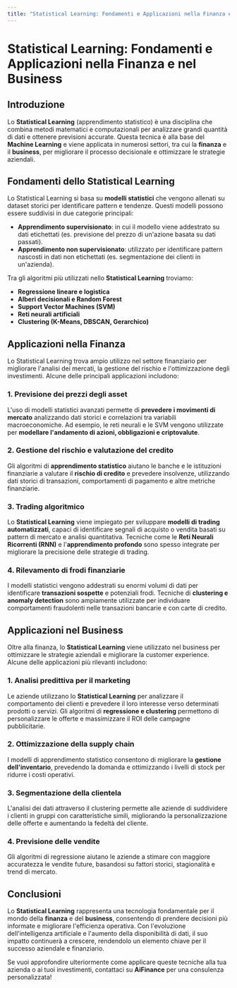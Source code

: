 ```yaml
---
title: "Statistical Learning: Fondamenti e Applicazioni nella Finanza e nel Business"
---
```


# Statistical Learning: Fondamenti e Applicazioni nella Finanza e nel Business

## Introduzione
Lo **Statistical Learning** (apprendimento statistico) è una disciplina che combina metodi matematici e computazionali per analizzare grandi quantità di dati e ottenere previsioni accurate. Questa tecnica è alla base del **Machine Learning** e viene applicata in numerosi settori, tra cui la **finanza** e il **business**, per migliorare il processo decisionale e ottimizzare le strategie aziendali.

## Fondamenti dello Statistical Learning
Lo Statistical Learning si basa su **modelli statistici** che vengono allenati su dataset storici per identificare pattern e tendenze. Questi modelli possono essere suddivisi in due categorie principali:

- **Apprendimento supervisionato**: in cui il modello viene addestrato su dati etichettati (es. previsione del prezzo di un'azione basata su dati passati).
- **Apprendimento non supervisionato**: utilizzato per identificare pattern nascosti in dati non etichettati (es. segmentazione dei clienti in un'azienda).

Tra gli algoritmi più utilizzati nello **Statistical Learning** troviamo:
- **Regressione lineare e logistica**
- **Alberi decisionali e Random Forest**
- **Support Vector Machines (SVM)**
- **Reti neurali artificiali**
- **Clustering (K-Means, DBSCAN, Gerarchico)**

## Applicazioni nella Finanza
Lo Statistical Learning trova ampio utilizzo nel settore finanziario per migliorare l'analisi dei mercati, la gestione del rischio e l'ottimizzazione degli investimenti. Alcune delle principali applicazioni includono:

### 1. **Previsione dei prezzi degli asset**
L'uso di modelli statistici avanzati permette di **prevedere i movimenti di mercato** analizzando dati storici e correlazioni tra variabili macroeconomiche. Ad esempio, le reti neurali e le SVM vengono utilizzate per **modellare l'andamento di azioni, obbligazioni e criptovalute**.

### 2. **Gestione del rischio e valutazione del credito**
Gli algoritmi di **apprendimento statistico** aiutano le banche e le istituzioni finanziarie a valutare il **rischio di credito** e prevedere insolvenze, utilizzando dati storici di transazioni, comportamenti di pagamento e altre metriche finanziarie.

### 3. **Trading algoritmico**
Lo **Statistical Learning** viene impiegato per sviluppare **modelli di trading automatizzati**, capaci di identificare segnali di acquisto o vendita basati su pattern di mercato e analisi quantitativa. Tecniche come le **Reti Neurali Ricorrenti (RNN)** e l'**apprendimento profondo** sono spesso integrate per migliorare la precisione delle strategie di trading.

### 4. **Rilevamento di frodi finanziarie**
I modelli statistici vengono addestrati su enormi volumi di dati per identificare **transazioni sospette** e potenziali frodi. Tecniche di **clustering e anomaly detection** sono ampiamente utilizzate per individuare comportamenti fraudolenti nelle transazioni bancarie e con carte di credito.

## Applicazioni nel Business
Oltre alla finanza, lo **Statistical Learning** viene utilizzato nel business per ottimizzare le strategie aziendali e migliorare la customer experience. Alcune delle applicazioni più rilevanti includono:

### 1. **Analisi predittiva per il marketing**
Le aziende utilizzano lo **Statistical Learning** per analizzare il comportamento dei clienti e prevedere il loro interesse verso determinati prodotti o servizi. Gli algoritmi di **regressione e clustering** permettono di personalizzare le offerte e massimizzare il ROI delle campagne pubblicitarie.

### 2. **Ottimizzazione della supply chain**
I modelli di apprendimento statistico consentono di migliorare la **gestione dell'inventario**, prevedendo la domanda e ottimizzando i livelli di stock per ridurre i costi operativi.

### 3. **Segmentazione della clientela**
L'analisi dei dati attraverso il clustering permette alle aziende di suddividere i clienti in gruppi con caratteristiche simili, migliorando la personalizzazione delle offerte e aumentando la fedeltà del cliente.

### 4. **Previsione delle vendite**
Gli algoritmi di regressione aiutano le aziende a stimare con maggiore accuratezza le vendite future, basandosi su fattori storici, stagionalità e trend di mercato.

## Conclusioni
Lo **Statistical Learning** rappresenta una tecnologia fondamentale per il mondo della **finanza** e del **business**, consentendo di prendere decisioni più informate e migliorare l'efficienza operativa. Con l'evoluzione dell'intelligenza artificiale e l'aumento della disponibilità di dati, il suo impatto continuerà a crescere, rendendolo un elemento chiave per il successo aziendale e finanziario.

Se vuoi approfondire ulteriormente come applicare queste tecniche alla tua azienda o ai tuoi investimenti, contattaci su **AiFinance** per una consulenza personalizzata!
